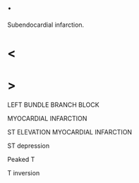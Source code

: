 # .

Subendocardial infarction.

# <

# >

LEFT BUNDLE BRANCH BLOCK

MYOCARDIAL INFARCTION

ST ELEVATION MYOCARDIAL INFARCTION

ST depression

Peaked T

T inversion
